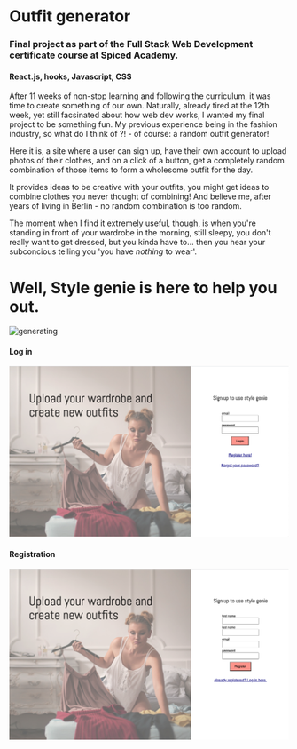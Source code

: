 # Outfit generator
### Final project as part of the Full Stack Web Development certificate course at Spiced Academy. 

#### React.js, hooks, Javascript, CSS

After 11 weeks of non-stop learning and following the curriculum, it was time to create something of our own. 
Naturally, already tired at the 12th week, yet still facsinated about how web dev works, I wanted my final project to be something fun.
My previous experience being in the fashion industry, so what do I think of ?! - of course: a random outfit generator! 

Here it is, a site where a user can sign up, have their own account to upload photos of their clothes, and on a click of a button, get a completely random combination of those items to form a wholesome outfit for the day.

It provides ideas to be creative with your outfits, you might get ideas to combine clothes you never thought of combining! And believe me, after years of living in Berlin - no random combination is too random.

The moment when I find it extremely useful, though, is when you're standing in front of your wardrobe in the morning, still sleepy, you don't really want to get dressed, but you kinda have to... then you hear your subconcious telling you 'you have *nothing* to wear'. 
# Well, Style genie is here to help you out. 

![generating](https://user-images.githubusercontent.com/52860802/89552346-4fe77f00-d80c-11ea-87c8-47b4903a072e.gif)

#### Log in
<img src="images/login.png" alt="log in page">


#### Registration
<img src="images/reg.png" alt="registration page">
